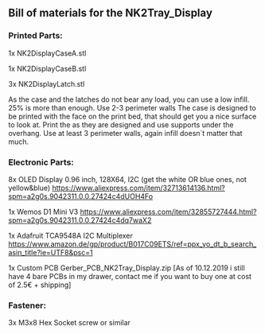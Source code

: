 ## Bill of materials for the NK2Tray_Display



### Printed Parts:

 1x  	NK2DisplayCaseA.stl

 1x 	NK2DisplayCaseB.stl

 3x  	NK2DisplayLatch.stl

As the case and the latches do not bear any load, you can use a low infill. 25% is more than enough. Use 2-3 perimeter walls The case is designed to be printed with the face on the print bed, that should get you a nice surface to look at.
Print the as they are designed and use supports under the overhang. Use at least 3 perimeter walls, again infill doesn´t matter that much.



### Electronic  Parts:

8x OLED Display 0.96 inch, 128X64, I2C (get the white OR blue ones, not yellow&blue)
https://www.aliexpress.com/item/32713614136.html?spm=a2g0s.9042311.0.0.27424c4dUOH4Fo

1x Wemos D1 Mini V3 
https://www.aliexpress.com/item/32855727444.html?spm=a2g0s.9042311.0.0.27424c4dq7waX2

1x Adafruit TCA9548A I2C Multiplexer
https://www.amazon.de/gp/product/B017C09ETS/ref=ppx_yo_dt_b_search_asin_title?ie=UTF8&psc=1

1x Custom PCB
Gerber_PCB_NK2Tray_Display.zip
[As of 10.12.2019 i still have 4 bare PCBs in my drawer, contact me if you want to buy one at cost of 2.5€ + shipping]



### Fastener:

3x M3x8 Hex Socket screw or similar
